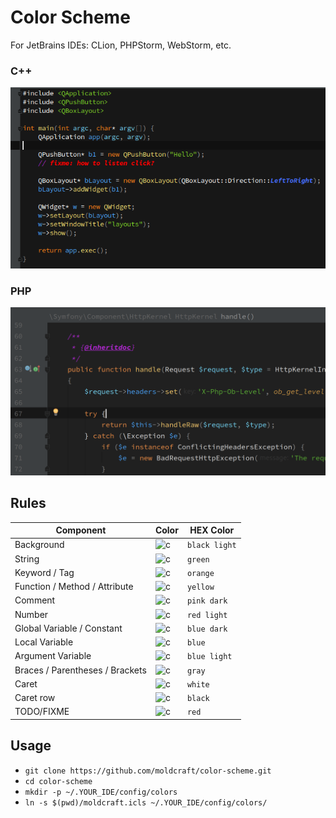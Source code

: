 # Color Scheme

For JetBrains IDEs: CLion, PHPStorm, WebStorm, etc.

### C++

![C++](screenshot/cpp.png)

### PHP

![PHP](screenshot/php.png)

## Rules

Component | Color | HEX Color
---|---|---
Background | ![c](http://placehold.it/50x14/202020.png&text=%20) | `black light`
String | ![c](http://placehold.it/50x14/80D030.png&text=%20) | `green`
Keyword / Tag | ![c](http://placehold.it/50x14/F09050.png&text=%20) | `orange`
Function / Method / Attribute | ![c](http://placehold.it/50x14/FFD070.png&text=%20) | `yellow`
Comment | ![c](http://placehold.it/50x14/B030D0.png&text=%20) | `pink dark`
Number | ![c](http://placehold.it/50x14/F06060.png&text=%20) | `red light`
Global Variable / Constant | ![c](http://placehold.it/50x14/4060F0.png&text=%20) | `blue dark`
Local Variable | ![c](http://placehold.it/50x14/50A0F0.png&text=%20) | `blue`
Argument Variable | ![c](http://placehold.it/50x14/70E0F0.png&text=%20) | `blue light`
Braces / Parentheses / Brackets | ![c](http://placehold.it/50x14/999999.png&text=%20) | `gray`
Caret | ![c](http://placehold.it/50x14/FFFFFF.png&text=%20) | `white`
Caret row | ![c](http://placehold.it/50x14/101010.png&text=%20) | `black`
TODO/FIXME | ![c](http://placehold.it/50x14/FF0000.png&text=%20) | `red`

## Usage

* `git clone https://github.com/moldcraft/color-scheme.git`
* `cd color-scheme`
* `mkdir -p ~/.YOUR_IDE/config/colors`
* `ln -s $(pwd)/moldcraft.icls ~/.YOUR_IDE/config/colors/`
